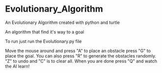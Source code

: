 # Evolutionary_Algorithm
An Evolutionary Algorithm created with python and turtle

An algorithm that find it's way to a goal

To run just run the Evolutionary.py file

Move the mouse around and press "A" to place an obstacle press "G" to place the goal. You can also press "R" to generate the obstacles randomly. "Z" to undo and "C" is to clear all.
When you are done press "Q" and watch the AI learn!
